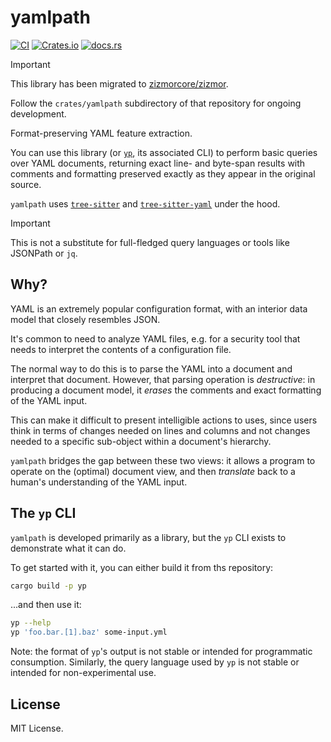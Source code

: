 # yamlpath

[![CI](https://github.com/zizmorcore/yamlpath/actions/workflows/ci.yml/badge.svg)](https://github.com/zizmorcore/yamlpath/actions/workflows/ci.yml)
[![Crates.io](https://img.shields.io/crates/v/yamlpath)](https://crates.io/crates/yamlpath)
[![docs.rs](https://img.shields.io/docsrs/yamlpath)](https://docs.rs/yamlpath)

> [!IMPORTANT]
>
> This library has been migrated to [zizmorcore/zizmor].
>
> Follow the `crates/yamlpath` subdirectory of that repository
> for ongoing development.

[zizmorcore/zizmor]: https://github.com/zizmorcore/zizmor

Format-preserving YAML feature extraction.

You can use this library (or [`yp`](#the-yp-cli), its associated CLI) to perform
basic queries over YAML documents, returning exact line- and byte-span
results with comments and formatting preserved exactly as they appear
in the original source.

`yamlpath` uses [`tree-sitter`] and [`tree-sitter-yaml`] under the hood.

[`tree-sitter`]: https://github.com/tree-sitter/tree-sitter

[`tree-sitter-yaml`]: https://github.com/tree-sitter-grammars/tree-sitter-yaml

> [!IMPORTANT]
>
> This is not a substitute for full-fledged query languages or tools
> like JSONPath or `jq`.

## Why?

YAML is an extremely popular configuration format, with an interior
data model that closely resembles JSON.

It's common to need to analyze YAML files, e.g. for a security tool that
needs to interpret the contents of a configuration file.

The normal way to do this is to parse the YAML into a document and interpret
that document. However, that parsing operation is *destructive*: in producing
a document model, it *erases* the comments and exact formatting of the YAML
input.

This can make it difficult to present intelligible actions to uses,
since users think in terms of changes needed on lines and columns and not
changes needed to a specific sub-object within a document's hierarchy.

`yamlpath` bridges the gap between these two views: it allows a program
to operate on the (optimal) document view, and then *translate* back to
a human's understanding of the YAML input.

## The `yp` CLI

`yamlpath` is developed primarily as a library, but the `yp` CLI exists
to demonstrate what it can do.

To get started with it, you can either build it from ths repository:

```bash
cargo build -p yp
```

...and then use it:

```bash
yp --help
yp 'foo.bar.[1].baz' some-input.yml
```

Note: the format of `yp`'s output is not stable or intended for programmatic
consumption. Similarly, the query language used by `yp` is not stable or
intended for non-experimental use.

## License

MIT License.
